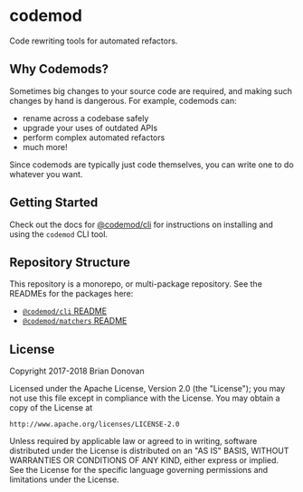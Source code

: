 # codemod

Code rewriting tools for automated refactors.

## Why Codemods?

Sometimes big changes to your source code are required, and making such changes by hand is dangerous. For example, codemods can:

- rename across a codebase safely
- upgrade your uses of outdated APIs
- perform complex automated refactors
- much more!

Since codemods are typically just code themselves, you can write one to do whatever you want.

## Getting Started

Check out the docs for [@codemod/cli](packages/cli/README.md) for instructions on installing and using the `codemod` CLI tool.

## Repository Structure

This repository is a monorepo, or multi-package repository. See the READMEs for the packages here:

- [`@codemod/cli` README](packages/cli/README.md)
- [`@codemod/matchers` README](packages/matchers/README.md)

## License

Copyright 2017-2018 Brian Donovan

Licensed under the Apache License, Version 2.0 (the "License"); you may not use this file except in compliance with the License. You may obtain a copy of the License at

    http://www.apache.org/licenses/LICENSE-2.0

Unless required by applicable law or agreed to in writing, software distributed under the License is distributed on an "AS IS" BASIS, WITHOUT WARRANTIES OR CONDITIONS OF ANY KIND, either express or implied. See the License for the specific language governing permissions and limitations under the License.
